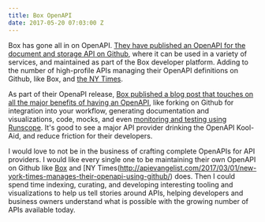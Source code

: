 ```yaml
---
title: Box OpenAPI
date: 2017-05-20 07:03:00 Z
---
```


Box has gone all in on OpenAPI. [They have published an OpenAPI for the document and storage API on Github](https://github.com/box/box-openapi), where it can be used in a variety of services, and maintained as part of the Box developer platform. Adding to the number of high-profile APIs managing their OpenAPI definitions on Github, like Box, and [the NY Times](http://apievangelist.com/2017/03/01/new-york-times-manages-their-openapi-using-github/).

As part of their OpenaPI release, [Box published a blog post that touches on all the major benefits of having an OpenAPI](https://medium.com/box-developer-blog/embracing-openapi-swagger-at-box-3e9239a57db6), like forking on Github for integration into your workflow, generating documentation and visualizations, code, mocks, and even [monitoring and testing using Runscope](https://www.runscope.com/). It's good to see a major API provider drinking the OpenAPI Kool-Aid, and reduce friction for their developers.

I would love to not be in the business of crafting complete OpenAPIs for API providers. I would like every single one to be maintaining their own OpenAPI on Github like [Box](https://github.com/box/box-openapi) and [NY Times(http://apievangelist.com/2017/03/01/new-york-times-manages-their-openapi-using-github/) does. Then I could spend time indexing, curating, and developing interesting tooling and visualizations to help us tell stories around APIs, helping developers and business owners understand what is possible with the growing number of APIs available today.